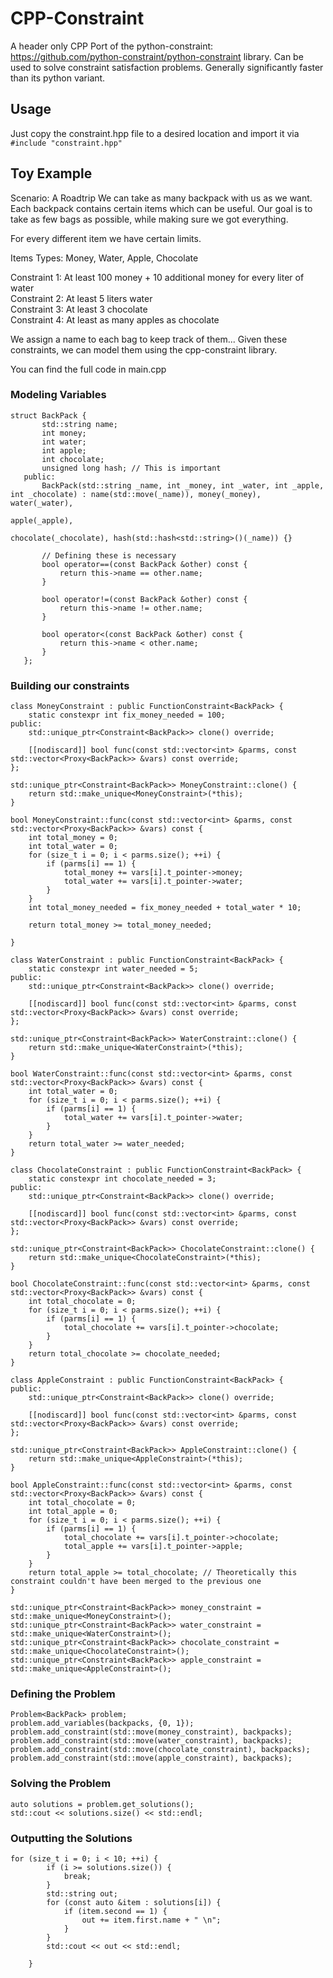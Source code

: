 # CPP-Constraint

A header only CPP Port of the python-constraint: https://github.com/python-constraint/python-constraint library. Can be used to solve constraint satisfaction problems. Generally significantly faster than its python variant.

## Usage
Just copy the constraint.hpp file to a desired location and import it via `#include "constraint.hpp"`

## Toy Example
Scenario: A Roadtrip
We can take as many backpack with us as we want. Each backpack contains certain items which can be useful. Our goal is to take as few bags as possible, while making sure we got everything.

For every different item we have certain limits.  

Items Types: Money, Water, Apple, Chocolate


Constraint 1: At least 100 money + 10 additional money for every liter of water  
Constraint 2: At least 5 liters water  
Constraint 3: At least 3 chocolate  
Constraint 4: At least as many apples as chocolate

We assign a name to each bag to keep track of them...
Given these constraints, we can model them using the cpp-constraint library.

You can find the full code in main.cpp

### Modeling Variables
```
struct BackPack {
       std::string name;
       int money;
       int water;
       int apple;
       int chocolate;
       unsigned long hash; // This is important
   public:
       BackPack(std::string _name, int _money, int _water, int _apple, int _chocolate) : name(std::move(_name)), money(_money), water(_water),
                                                                                         apple(_apple),
                                                                                         chocolate(_chocolate), hash(std::hash<std::string>()(_name)) {}
   
       // Defining these is necessary
       bool operator==(const BackPack &other) const {
           return this->name == other.name;
       }
   
       bool operator!=(const BackPack &other) const {
           return this->name != other.name;
       }
   
       bool operator<(const BackPack &other) const {
           return this->name < other.name;
       }
   };
```
### Building our constraints
```
class MoneyConstraint : public FunctionConstraint<BackPack> {
    static constexpr int fix_money_needed = 100;
public:
    std::unique_ptr<Constraint<BackPack>> clone() override;

    [[nodiscard]] bool func(const std::vector<int> &parms, const std::vector<Proxy<BackPack>> &vars) const override;
};

std::unique_ptr<Constraint<BackPack>> MoneyConstraint::clone() {
    return std::make_unique<MoneyConstraint>(*this);
}

bool MoneyConstraint::func(const std::vector<int> &parms, const std::vector<Proxy<BackPack>> &vars) const {
    int total_money = 0;
    int total_water = 0;
    for (size_t i = 0; i < parms.size(); ++i) {
        if (parms[i] == 1) {
            total_money += vars[i].t_pointer->money;
            total_water += vars[i].t_pointer->water;
        }
    }
    int total_money_needed = fix_money_needed + total_water * 10;

    return total_money >= total_money_needed;

}

class WaterConstraint : public FunctionConstraint<BackPack> {
    static constexpr int water_needed = 5;
public:
    std::unique_ptr<Constraint<BackPack>> clone() override;

    [[nodiscard]] bool func(const std::vector<int> &parms, const std::vector<Proxy<BackPack>> &vars) const override;
};

std::unique_ptr<Constraint<BackPack>> WaterConstraint::clone() {
    return std::make_unique<WaterConstraint>(*this);
}

bool WaterConstraint::func(const std::vector<int> &parms, const std::vector<Proxy<BackPack>> &vars) const {
    int total_water = 0;
    for (size_t i = 0; i < parms.size(); ++i) {
        if (parms[i] == 1) {
            total_water += vars[i].t_pointer->water;
        }
    }
    return total_water >= water_needed;
}

class ChocolateConstraint : public FunctionConstraint<BackPack> {
    static constexpr int chocolate_needed = 3;
public:
    std::unique_ptr<Constraint<BackPack>> clone() override;

    [[nodiscard]] bool func(const std::vector<int> &parms, const std::vector<Proxy<BackPack>> &vars) const override;
};

std::unique_ptr<Constraint<BackPack>> ChocolateConstraint::clone() {
    return std::make_unique<ChocolateConstraint>(*this);
}

bool ChocolateConstraint::func(const std::vector<int> &parms, const std::vector<Proxy<BackPack>> &vars) const {
    int total_chocolate = 0;
    for (size_t i = 0; i < parms.size(); ++i) {
        if (parms[i] == 1) {
            total_chocolate += vars[i].t_pointer->chocolate;
        }
    }
    return total_chocolate >= chocolate_needed;
}

class AppleConstraint : public FunctionConstraint<BackPack> {
public:
    std::unique_ptr<Constraint<BackPack>> clone() override;

    [[nodiscard]] bool func(const std::vector<int> &parms, const std::vector<Proxy<BackPack>> &vars) const override;
};

std::unique_ptr<Constraint<BackPack>> AppleConstraint::clone() {
    return std::make_unique<AppleConstraint>(*this);
}

bool AppleConstraint::func(const std::vector<int> &parms, const std::vector<Proxy<BackPack>> &vars) const {
    int total_chocolate = 0;
    int total_apple = 0;
    for (size_t i = 0; i < parms.size(); ++i) {
        if (parms[i] == 1) {
            total_chocolate += vars[i].t_pointer->chocolate;
            total_apple += vars[i].t_pointer->apple;
        }
    }
    return total_apple >= total_chocolate; // Theoretically this constraint couldn't have been merged to the previous one
}
```
```
std::unique_ptr<Constraint<BackPack>> money_constraint = std::make_unique<MoneyConstraint>();
std::unique_ptr<Constraint<BackPack>> water_constraint = std::make_unique<WaterConstraint>();
std::unique_ptr<Constraint<BackPack>> chocolate_constraint = std::make_unique<ChocolateConstraint>();
std::unique_ptr<Constraint<BackPack>> apple_constraint = std::make_unique<AppleConstraint>();
```
### Defining the Problem
```
Problem<BackPack> problem;
problem.add_variables(backpacks, {0, 1});
problem.add_constraint(std::move(money_constraint), backpacks);
problem.add_constraint(std::move(water_constraint), backpacks);
problem.add_constraint(std::move(chocolate_constraint), backpacks);
problem.add_constraint(std::move(apple_constraint), backpacks);
```
### Solving the Problem
```
auto solutions = problem.get_solutions();
std::cout << solutions.size() << std::endl;
```
### Outputting the Solutions
```
for (size_t i = 0; i < 10; ++i) {
        if (i >= solutions.size()) {
            break;
        }
        std::string out;
        for (const auto &item : solutions[i]) {
            if (item.second == 1) {
                out += item.first.name + " \n";
            }
        }
        std::cout << out << std::endl;

    }
```
